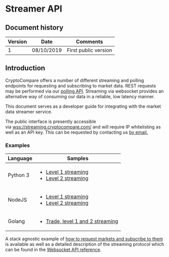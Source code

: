 # Streamer API

## Document history

<table>
	<thead> 
		<tr>
			<th>Version</th>
			<th>Date</th>
			<th>Comments</th>
		</tr>
	</thead>
	<tbody>
		<tr>
			<td>1</td>
			<td>08/10/2019</td>
			<td>First public version</td>
		</tr>
	</tbody>
</table>

## Introduction
CryptoCompare offers a number of different streaming and polling endpoints for requesting and subscribing to market data. REST requests may be performed via our [polling API](https://min-api.cryptocompare.com/). Streaming via websocket provides an alternative way of consuming our data in a reliable, low latency manner. 

This document serves as a developer guide for integrating with the market data streamer service.

The public interface is presently accessible via [wss://streaming.cryptocompare.com/](wss://streaming.cryptocompare.com/) and will require IP whitelisting as well as an API key. This can be requested by contacting us [by email.](mailto:data@cryptocompare.com)

### Examples

<table>
	<thead> 
		<tr>
			<th>Language</th>
			<th>Samples</th>
		</tr>
	</thead>
	<tbody>
		<tr>
			<td>Python 3</td>
			<td>
				<ul>
					<li><a href="examples/python/level-1-streaming.py">Level 1 streaming</a></li>
					<li><a href="examples/python/level-2-streaming.py">Level 2 streaming</a></li>
				</ul>
			</td>
		</tr>
		<tr>
			<td>NodeJS</td>
			<td>
				<ul>
					<li><a href="examples/nodejs/level-1-streaming.js">Level 1 streaming</a></li>
					<li><a href="examples/nodejs/level-2-streaming.js">Level 2 streaming</a></li>
				</ul>
			</td>
		</tr>
		<tr>
			<td>Golang</td>
			<td>
				<ul>
					<li><a href="examples/golang/streaming-example.go">Trade, level 1 and 2 streaming</a></li>
				</ul>
			</td>
		</tr>
	</tbody>
</table>

A stack agnostic example of [how to request markets and subscribe to them](WS_step_by_step.md) is available as well as a detailed description of the streaming protocol which can be found in the [Websocket API reference](WS.md).
